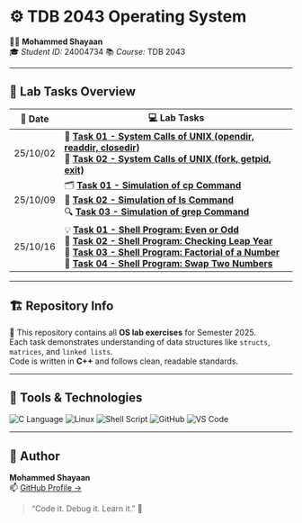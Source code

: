 # ⚙️ TDB 2043 Operating System

👨‍💻 **Mohammed Shayaan**  
🎓 *Student ID:* 24004734
📚 *Course:* TDB 2043 

---

## 🧪 Lab Tasks Overview

| 📅 **Date** | 💻 **Lab Tasks** |
|-------------|------------------|
| 25/10/02 | 🧩 [**Task 01 - System Calls of UNIX (opendir, readdir, closedir)**](https://github.com/mhdshayaan/OS_TBD2043/blob/main/25_10_02-Task1-2/task_1.c)<br>🔧 [**Task 02 - System Calls of UNIX (fork, getpid, exit)**](https://github.com/mhdshayaan/OS_TBD2043/blob/main/25_10_02-Task1-2/task_2.c) |
| 25/10/09 | 🗂️ [**Task 01 - Simulation of cp Command**](https://github.com/mhdshayaan/OS_TBD2043/blob/main/25_10_09-Task1-2-3/task_1.c)<br>📁 [**Task 02 - Simulation of ls Command**](https://github.com/mhdshayaan/OS_TBD2043/blob/main/25_10_09-Task1-2-3/task_2.c)<br>🔍 [**Task 03 - Simulation of grep Command**](https://github.com/mhdshayaan/OS_TBD2043/blob/main/25_10_09-Task1-2-3/task_3.c) |
| 25/10/16 | 💡 [**Task 01 - Shell Program: Even or Odd**](https://github.com/mhdshayaan/OS_TBD2043/blob/main/25_10_16-Task1-2-3-4/task_1.sh)<br>🌙 [**Task 02 - Shell Program: Checking Leap Year**](https://github.com/mhdshayaan/OS_TBD2043/blob/main/25_10_16-Task1-2-3-4/task_2.sh)<br>🧮 [**Task 03 - Shell Program: Factorial of a Number**](https://github.com/mhdshayaan/OS_TBD2043/blob/main/25_10_16-Task1-2-3-4/task_3.sh)<br>🔁 [**Task 04 - Shell Program: Swap Two Numbers**](https://github.com/mhdshayaan/OS_TBD2043/blob/main/25_10_16-Task1-2-3-4/task_4.sh) |

---

## 🏗️ Repository Info

🚀 This repository contains all **OS lab exercises** for Semester 2025.  
Each task demonstrates understanding of data structures like `structs`, `matrices`, and `linked lists`.  
Code is written in **C++** and follows clean, readable standards.

---

## 🧰 Tools & Technologies

![C Language](https://img.shields.io/badge/C%20Language-00599C?style=for-the-badge&logo=c&logoColor=white)
![Linux](https://img.shields.io/badge/Linux-FCC624?style=for-the-badge&logo=linux&logoColor=black)
![Shell Script](https://img.shields.io/badge/Shell%20Script-4EAA25?style=for-the-badge&logo=gnu-bash&logoColor=white)
![GitHub](https://img.shields.io/badge/GitHub-181717?style=for-the-badge&logo=github)
![VS Code](https://img.shields.io/badge/VS%20Code-007ACC?style=for-the-badge&logo=visualstudiocode)


---

## 🌟 Author
**Mohammed Shayaan**  
📫 [GitHub Profile →](https://github.com/mhdshayaan)

> “Code it. Debug it. Learn it.” 🧠